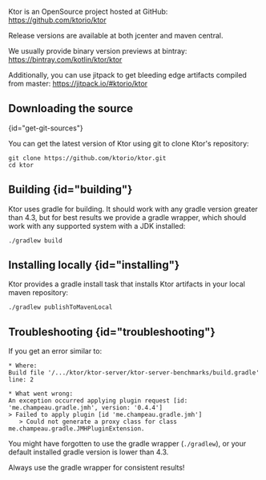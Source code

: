 [//]: # (title: Building Ktor)

<include src="lib.md" include-id="outdated_warning"/>

Ktor is an OpenSource project hosted at GitHub:
<https://github.com/ktorio/ktor>

Release versions are available at both jcenter and maven central.

We usually provide binary version previews at bintray:
<https://bintray.com/kotlin/ktor/ktor>

Additionally, you can use jitpack to get bleeding edge artifacts compiled from master:
<https://jitpack.io/#ktorio/ktor>

## Downloading the source
{id="get-git-sources"}

You can get the latest version of Ktor using git to clone Ktor's repository:

```text
git clone https://github.com/ktorio/ktor.git
cd ktor
```

## Building {id="building"}

Ktor uses gradle for building. It should work with any gradle version
greater than 4.3, but for best results we provide a gradle wrapper,
which should work with any supported system with a JDK installed: 

```text
./gradlew build
```

## Installing locally {id="installing"}

Ktor provides a gradle install task that installs Ktor artifacts in your
local maven repository:

```text
./gradlew publishToMavenLocal
```

## Troubleshooting {id="troubleshooting"}

If you get an error similar to:

```text
* Where:
Build file '/.../ktor/ktor-server/ktor-server-benchmarks/build.gradle' line: 2

* What went wrong:
An exception occurred applying plugin request [id: 'me.champeau.gradle.jmh', version: '0.4.4']
> Failed to apply plugin [id 'me.champeau.gradle.jmh']
   > Could not generate a proxy class for class me.champeau.gradle.JMHPluginExtension.
```

You might have forgotten to use the gradle wrapper (`./gradlew`), or your default installed
gradle version is lower than 4.3.

Always use the gradle wrapper for consistent results!